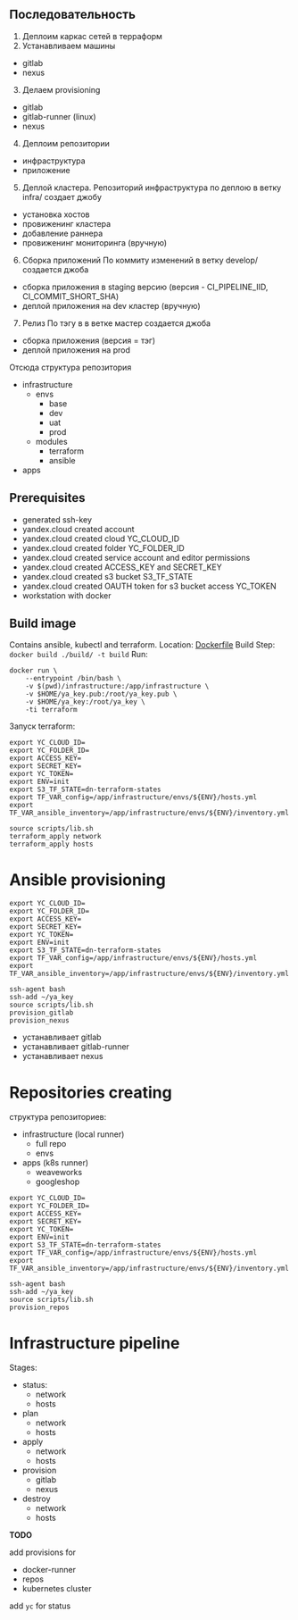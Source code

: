 ## Последовательность

1. Деплоим каркас сетей в терраформ
2. Устанавливаем машины
- gitlab
- nexus
3. Делаем provisioning
- gitlab
- gitlab-runner (linux)
- nexus
4. Деплоим репозитории
- инфраструктура
- приложение

5. Деплой кластера. Репозиторий инфраструктура по деплою в ветку infra/ создает джобу
  - установка хостов
  - провиженинг кластера
  - добавление раннера
  - провиженинг мониторинга (вручную)

6. Сборка приложений
По коммиту изменений в ветку develop/ создается джоба
  - сборка приложения в staging версию (версия - CI_PIPELINE_IID, CI_COMMIT_SHORT_SHA)
  - деплой приложения на dev кластер (вручную)

7. Релиз
По тэгу в в ветке мастер создается джоба
  - сборка приложения (версия = тэг)
  - деплой приложения на prod

Отсюда структура репозитория
- infrastructure
  - envs
    - base
    - dev
    - uat
    - prod
  - modules
    - terraform
    - ansible
- apps

## Prerequisites

- generated ssh-key
- yandex.cloud created account
- yandex.cloud created cloud YC_CLOUD_ID
- yandex.cloud created folder YC_FOLDER_ID
- yandex.cloud created service account and editor permissions
- yandex.cloud created ACCESS_KEY and SECRET_KEY
- yandex.cloud created s3 bucket S3_TF_STATE
- yandex.cloud created OAUTH token for s3 bucket access YC_TOKEN
- workstation with docker

## Build image

Contains ansible, kubectl and terraform. 
Location: [Dockerfile](build/Dockerfile)
Build Step: `docker build ./build/ -t build`
Run: 

```
docker run \
    --entrypoint /bin/bash \
    -v $(pwd)/infrastructure:/app/infrastructure \
    -v $HOME/ya_key.pub:/root/ya_key.pub \
    -v $HOME/ya_key:/root/ya_key \
    -ti terraform
```

Запуск terraform:

```
export YC_CLOUD_ID=
export YC_FOLDER_ID=
export ACCESS_KEY=
export SECRET_KEY=
export YC_TOKEN=
export ENV=init
export S3_TF_STATE=dn-terraform-states
export TF_VAR_config=/app/infrastructure/envs/${ENV}/hosts.yml
export TF_VAR_ansible_inventory=/app/infrastructure/envs/${ENV}/inventory.yml

source scripts/lib.sh
terraform_apply network
terraform_apply hosts

```

# Ansible provisioning

```
export YC_CLOUD_ID=
export YC_FOLDER_ID=
export ACCESS_KEY=
export SECRET_KEY=
export YC_TOKEN=
export ENV=init
export S3_TF_STATE=dn-terraform-states
export TF_VAR_config=/app/infrastructure/envs/${ENV}/hosts.yml
export TF_VAR_ansible_inventory=/app/infrastructure/envs/${ENV}/inventory.yml

ssh-agent bash
ssh-add ~/ya_key
source scripts/lib.sh
provision_gitlab
provision_nexus
```

 - устанавливает gitlab
 - устанавливает gitlab-runner
 - устанавливает nexus

# Repositories creating

структура репозиториев:
- infrastructure (local runner)
  - full repo
  - envs
- apps (k8s runner)
  - weaveworks
  - googleshop

```
export YC_CLOUD_ID=
export YC_FOLDER_ID=
export ACCESS_KEY=
export SECRET_KEY=
export YC_TOKEN=
export ENV=init
export S3_TF_STATE=dn-terraform-states
export TF_VAR_config=/app/infrastructure/envs/${ENV}/hosts.yml
export TF_VAR_ansible_inventory=/app/infrastructure/envs/${ENV}/inventory.yml

ssh-agent bash
ssh-add ~/ya_key
source scripts/lib.sh
provision_repos
```

# Infrastructure pipeline

Stages:
  - status:
    - network
    - hosts
  - plan
    - network
    - hosts 
  - apply
    - network
    - hosts 
  - provision
    - gitlab
    - nexus
  - destroy
    - network
    - hosts

**TODO**

add provisions for
- docker-runner
- repos
- kubernetes cluster

add `yc` for status